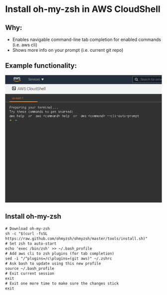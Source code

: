 # Install oh-my-zsh in AWS CloudShell

## Why:
- Enables navigable command-line tab completion for enabled commands (i.e. aws cli)
- Shows more info on your prompt (i.e. current git repo)

## Example functionality:

![](assets/ohmyzsh-cloudshell.gif)

## Install oh-my-zsh
```
# Download oh-my-zsh
sh -c "$(curl -fsSL https://raw.github.com/ohmyzsh/ohmyzsh/master/tools/install.sh)"
# Set zsh to auto-start
echo 'exec /bin/zsh' >> ~/.bash_profile
# Add aws cli to zsh plugins (for tab completion)
sed -i "/^plugins=/c\plugins=(git aws)" ~/.zshrc
# Ask bash to update using this new profile
source ~/.bash_profile
# Exit current session
exit
# Exit one more time to make sure the changes stick
exit
```
